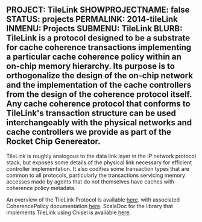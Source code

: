 PROJECT: TileLink
SHOWPROJECTNAME: false
STATUS: projects
PERMALINK: 2014-tileLink
INMENU: Projects
SUBMENU: TileLink
BLURB: TileLink is a protocol designed to be a substrate for cache coherence transactions implementing a particular cache coherence policy within an on-chip memory hierarchy. Its purpose is to orthogonalize the design of the on-chip network and the implementation of the cache controllers from the design of the coherence protocol itself. Any cache coherence protocol that conforms to TileLink's transaction structure can be used interchangeably with the physical networks and cache controllers we provide as part of the Rocket Chip Genereator.
------

TileLink is roughly analogous to the data link layer in the IP network protocol
stack, but exposes some details of the physical link necessary for efficient
controller implementation. It also codifies some transaction types that are
common to all protocols, particularly the transactions servicing memory
accesses made by agents that do not themselves have caches with coherence
policy metadata.

An overview of the TileLink Protocol is available
[here](https://docs.google.com/document/d/1Iczcjigc-LUi8QmDPwnAu1kH4Rrt6Kqi1_EUaCrfrk8/pub).
with associated CoherencePolicy documentation [here](https://docs.google.com/document/d/1vBPgrlvuLmvCB33dVb1wr3xc9f8uOrNzZ9AFMGHeSkg/pub).
ScalaDoc for the library that implements TileLink using Chisel is available
[here](http://ucb-bar.github.io/uncore/latest/api/).
